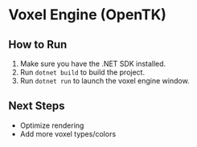 # Voxel Engine (OpenTK)


## How to Run
1. Make sure you have the .NET SDK installed.
2. Run `dotnet build` to build the project.
3. Run `dotnet run` to launch the voxel engine window.

## Next Steps
- Optimize rendering
- Add more voxel types/colors
